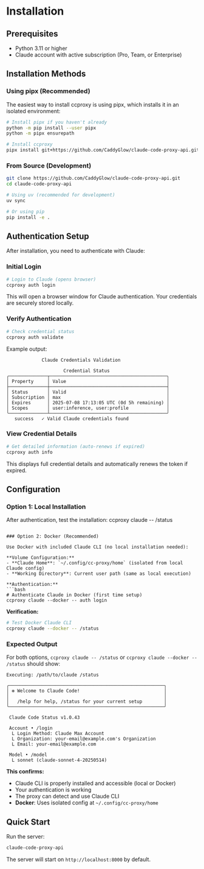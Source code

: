 # Installation

## Prerequisites

- Python 3.11 or higher
- Claude account with active subscription (Pro, Team, or Enterprise)

## Installation Methods

### Using pipx (Recommended)

The easiest way to install ccproxy is using pipx, which installs it in an isolated environment:

```bash
# Install pipx if you haven't already
python -m pip install --user pipx
python -m pipx ensurepath

# Install ccproxy
pipx install git+https://github.com/CaddyGlow/claude-code-proxy-api.git
```

### From Source (Development)

```bash
git clone https://github.com/CaddyGlow/claude-code-proxy-api.git
cd claude-code-proxy-api

# Using uv (recommended for development)
uv sync

# Or using pip
pip install -e .
```

## Authentication Setup

After installation, you need to authenticate with Claude:

### Initial Login

```bash
# Login to Claude (opens browser)
ccproxy auth login
```

This will open a browser window for Claude authentication. Your credentials are securely stored locally.

### Verify Authentication

```bash
# Check credential status
ccproxy auth validate
```

Example output:
```
             Claude Credentials Validation

                     Credential Status
╭──────────────┬───────────────────────────────────────────╮
│ Property     │ Value                                     │
├──────────────┼───────────────────────────────────────────┤
│ Status       │ Valid                                     │
│ Subscription │ max                                       │
│ Expires      │ 2025-07-08 17:13:05 UTC (0d 5h remaining) │
│ Scopes       │ user:inference, user:profile              │
╰──────────────┴───────────────────────────────────────────╯
   success   ✓ Valid Claude credentials found
```

### View Credential Details

```bash
# Get detailed information (auto-renews if expired)
ccproxy auth info
```

This displays full credential details and automatically renews the token if expired.

## Configuration

### Option 1: Local Installation

After authentication, test the installation:
ccproxy claude -- /status
```

### Option 2: Docker (Recommended)

Use Docker with included Claude CLI (no local installation needed):

**Volume Configuration:**
- **Claude Home**: `~/.config/cc-proxy/home` (isolated from local Claude config)
- **Working Directory**: Current user path (same as local execution)

**Authentication:**
```bash
# Authenticate Claude in Docker (first time setup)
ccproxy claude --docker -- auth login
```

**Verification:**
```bash
# Test Docker Claude CLI
ccproxy claude --docker -- /status
```

### Expected Output

For both options, `ccproxy claude -- /status` or `ccproxy claude --docker -- /status` should show:

```
Executing: /path/to/claude /status

╭─────────────────────────────────────────────────────────╮
│ ✻ Welcome to Claude Code!                               │
│                                                         │
│   /help for help, /status for your current setup        │
╰─────────────────────────────────────────────────────────╯

 Claude Code Status v1.0.43

 Account • /login
  L Login Method: Claude Max Account  
  L Organization: your-email@example.com's Organization
  L Email: your-email@example.com

 Model • /model
  L sonnet (claude-sonnet-4-20250514)
```

**This confirms:**
- Claude CLI is properly installed and accessible (local or Docker)
- Your authentication is working
- The proxy can detect and use Claude CLI
- **Docker**: Uses isolated config at `~/.config/cc-proxy/home`

## Quick Start

Run the server:

```bash
claude-code-proxy-api
```

The server will start on `http://localhost:8000` by default.
